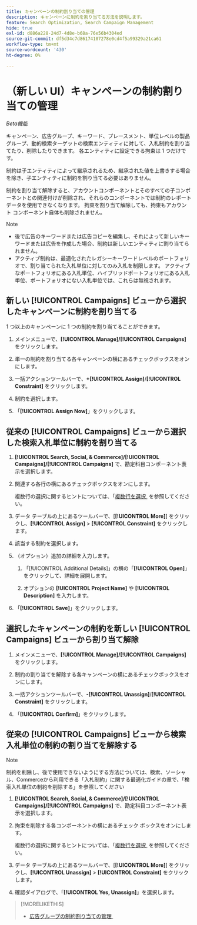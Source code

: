 ```yaml
---
title: キャンペーンの制約割り当ての管理
description: キャンペーンに制約を割り当てる方法を説明します。
feature: Search Optimization, Search Campaign Management
hide: true
exl-id: d886a228-24d7-4d8e-b68a-76e56b4304ed
source-git-commit: df5d34c7d86174107278e0cd4f5a99329a21ca61
workflow-type: tm+mt
source-wordcount: '430'
ht-degree: 0%

---
```


# （新しい UI）キャンペーンの制約割り当ての管理

*Beta機能*

キャンペーン、広告グループ、キーワード、プレースメント、単位レベルの製品グループ、動的検索ターゲットの検索エンティティに対して、入札制約を割り当てたり、削除したりできます。 各エンティティに設定できる拘束は 1 つだけです。

制約は子エンティティによって継承されるため、継承された値を上書きする場合を除き、子エンティティに制約を割り当てる必要はありません。

制約を割り当て解除すると、アカウントコンポーネントとそのすべての子コンポーネントとの関連付けが削除され、それらのコンポーネントでは制約のレポートデータを使用できなくなります。 拘束を割り当て解除しても、拘束もアカウント コンポーネント自体も削除されません。

>[!NOTE]
>
>* 後で広告のキーワードまたは広告コピーを編集し、それによって新しいキーワードまたは広告を作成した場合、制約は新しいエンティティに割り当てられません。
>* アクティブ制約は、最適化されたレガシーキーワードレベルのポートフォリオで、割り当てられた入札単位に対してのみ入札を制限します。 アクティブなポートフォリオにある入札単位、ハイブリッドポートフォリオにある入札単位、ポートフォリオにない入札単位では、これらは無視されます。

## 新しい [!UICONTROL Campaigns] ビューから選択したキャンペーンに制約を割り当てる

1 つ以上のキャンペーンに 1 つの制約を割り当てることができます。

1. メインメニューで、**[!UICONTROL Manage]/[!UICONTROL Campaigns]** をクリックします。

1. 単一の制約を割り当てる各キャンペーンの横にあるチェックボックスをオンにします。

1. 一括アクションツールバーで、**+[!UICONTROL Assign]**/**[!UICONTROL Constraint]** をクリックします。

1. 制約を選択します。

1. 「**[!UICONTROL Assign Now]**」をクリックします。

## 従来の [!UICONTROL Campaigns] ビューから選択した検索入札単位に制約を割り当てる

1. **[!UICONTROL Search, Social, & Commerce]/[!UICONTROL Campaigns]/[!UICONTROL Campaigns]** で、勘定科目コンポーネント表示を選択します。

1. 関連する各行の横にあるチェックボックスをオンにします。

   複数行の選択に関するヒントについては、「[&#x200B; 複数行を選択 &#x200B;](/help/search-social-commerce/common-tasks/navigation-editing-selection/multiple-rows-select.md) を参照してください。

1. データ テーブルの上にあるツールバーで、[**[!UICONTROL More]**] をクリックし、**[!UICONTROL Assign]** > **[!UICONTROL Constraint]** をクリックします。

1. 該当する制約を選択します。

1. （オプション）追加の詳細を入力します。

   1. 「[!UICONTROL Additional Details]」の横の「**[!UICONTROL Open]**」をクリックして、詳細を展開します。

   1. オプションの **[!UICONTROL Project Name]** や **[!UICONTROL Description]** を入力します。

1. 「**[!UICONTROL Save]**」をクリックします。

## 選択したキャンペーンの制約を新しい [!UICONTROL Campaigns] ビューから割り当て解除

1. メインメニューで、**[!UICONTROL Manage]/[!UICONTROL Campaigns]** をクリックします。

1. 制約の割り当てを解除する各キャンペーンの横にあるチェックボックスをオンにします。

1. 一括アクションツールバーで、**-[!UICONTROL Unassign]**/**[!UICONTROL Constraint]** をクリックします。

1. 「**[!UICONTROL Confirm]**」をクリックします。

## 従来の [!UICONTROL Campaigns] ビューから検索入札単位の制約の割り当てを解除する

>[!NOTE]
>
>制約を削除し、後で使用できないようにする方法については、検索、ソーシャル、Commerceから利用できる「入札制約」に関する最適化ガイドの章で、「検索入札単位の制約を削除する」を参照してください <!-- verify convention for referencing Optimization Guide here -->

1. **[!UICONTROL Search, Social, & Commerce]/[!UICONTROL Campaigns]/[!UICONTROL Campaigns]** で、勘定科目コンポーネント表示を選択します。

1. 拘束を削除する各コンポーネントの横にあるチェック ボックスをオンにします。

   複数行の選択に関するヒントについては、「[&#x200B; 複数行を選択 &#x200B;](/help/search-social-commerce/common-tasks/navigation-editing-selection/multiple-rows-select.md) を参照してください。

1. データ テーブルの上にあるツールバーで、[**[!UICONTROL More]**] をクリックし、**[!UICONTROL Unassign]** > **[!UICONTROL Constraint]** をクリックします。

1. 確認ダイアログで、「**[!UICONTROL Yes, Unassign]**」を選択します。

>[!MORELIKETHIS]
>
>* [&#x200B; 広告グループの制約割り当ての管理 &#x200B;](/help/search-social-commerce/new-ui/manage/ad-groups/ad-group-constraint-assignments-manage.md)

